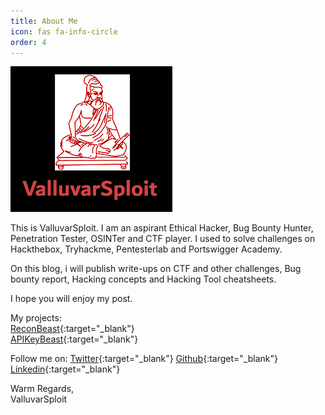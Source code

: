 ```yaml
---
title: About Me
icon: fas fa-info-circle
order: 4
---
```


<!-- {: .prompt-tip } -->

<img src="/assets/avatar/avatar.jpg">

This is ValluvarSploit. I am an aspirant Ethical Hacker, Bug Bounty Hunter, Penetration Tester, OSINTer and CTF player. I used to solve challenges on Hackthebox, Tryhackme, Pentesterlab and Portswigger Academy. 

On this blog, i will publish write-ups on CTF and other challenges, Bug bounty report, Hacking concepts and Hacking Tool cheatsheets.

I hope you will enjoy my post.

My projects:  
[ReconBeast](https://github.com/the-valluvarsploit/ReconBeast){:target="_blank"}  
[APIKeyBeast](https://github.com/the-valluvarsploit/APIkeyBeast){:target="_blank"}

Follow me on:
[Twitter](https://twitter.com/ValluvarSploit){:target="_blank"}
[Github](https://github.com/the-valluvarsploit){:target="_blank"}
[Linkedin](https://www.linkedin.com/in/alexandar-t-345230220){:target="_blank"}

Warm Regards,  
ValluvarSploit



